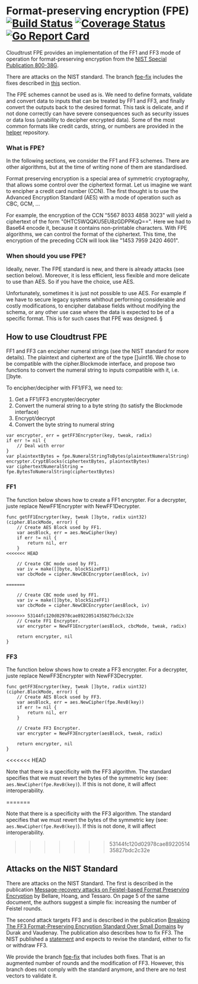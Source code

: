 # Format-preserving encryption (FPE) [![Build Status](https://travis-ci.org/cloudtrust/fpe.svg?branch=master)](https://travis-ci.org/cloudtrust/fpe) [![Coverage Status](https://coveralls.io/repos/github/cloudtrust/fpe/badge.svg?branch=master)](https://coveralls.io/github/cloudtrust/fpe?branch=master) [![Go Report Card](https://goreportcard.com/badge/github.com/cloudtrust/fpe)](https://goreportcard.com/report/github.com/cloudtrust/fpe)

Cloudtrust FPE provides an implementation of the FF1 and FF3 mode of operation for format-preserving encryption from the [NIST Special Publication 800-38G](http://nvlpubs.nist.gov/nistpubs/SpecialPublications/NIST.SP.800-38G.pdf).

There are attacks on the NIST standard. The branch [fpe-fix](https://github.com/cloudtrust/fpe/tree/fpe-fix) includes the fixes described in [this](#attacks-on-the-nist-standard) section.

The FPE schemes cannot be used as is. We need to define formats, validate and convert data to inputs that can be treated by FF1 and FF3, and finally convert the outputs back to the desired format. This task is delicate, and if not done correctly can have severe consequences such as security issues or data loss (unability to decipher encrypted data).
Some of the most common formats like credit cards, string, or numbers are provided in the [helper](https://github.com/cloudtrust/fpe-field-format) repository.

### What is FPE?
In the following sections, we consider the FF1 and FF3 schemes. There are other algorithms, but at the time of writing none of them are standardised.

Format preserving encryption is a special area of symmetric cryptography, that allows some control over the ciphertext format.
Let us imagine we want to encipher a credit card number (CCN). The first thought is to use the Advanced Encryption Standard (AES) with a mode of operation such as CBC, GCM, ...

For example, the encryption of the CCN "5567 8033 4858 3023" will yield a ciphertext of the form "0HTC5WQQKU5EU8zGDPPKqQ==". Here we had to Base64 encode it, because it contains non-printable characters. 
With FPE algorithms, we can control the format of the ciphertext. This time, the encryption of the preceding CCN will look like "1453 7959 2420 4601".

### When should you use FPE?
Ideally, never.
The FPE standard is new, and there is already attacks (see section below). Moreover, it is less efficient, less flexible and more delicate to use than AES. So if you have the choice, use AES.

Unfortunately, sometimes it is just not possible to use AES. For example if we have to secure legacy systems whithout performing considerable and costly modifications, to encipher database fields without modifying the schema, or any other use case where the data is expected to be of a specific format. This is for such cases that FPE was designed.
§
## How to use Cloudtrust FPE
FF1 and FF3 can encipher numeral strings (see the NIST standard for more details). The plaintext and ciphertext are of the type []uint16.
We chose to be compatible with the cipher.Blockmode interface, and propose two functions to convert the numeral string to inputs compatible with it, i.e. []byte.

To encipher/decipher with FF1/FF3, we need to:
1. Get a FF1/FF3 encrypter/decrypter
1. Convert the numeral string to a byte string (to satisfy the Blockmode interface)
1. Encrypt/decrypt
1. Convert the byte string to numeral string

```golang
var encrypter, err = getFF3Encrypter(key, tweak, radix)
if err != nil {
    // Deal with error
}
var plaintextBytes = fpe.NumeralStringToBytes(plaintextNumeralString)
encrypter.CryptBlocks(ciphertextBytes, plaintextBytes)
var ciphertextNumeralString = fpe.BytesToNumeralString(ciphertextBytes)
```

### FF1

The function below shows how to create a FF1 encrypter. For a decrypter, juste replace NewFF1Encrypter with NewFF1Decrypter.
```golang
func getFF1Encrypter(key, tweak []byte, radix uint32) (cipher.BlockMode, error) {
    // Create AES Block used by FF1.
    var aesBlock, err = aes.NewCipher(key)
    if err != nil {
        return nil, err
    }
<<<<<<< HEAD

    // Create CBC mode used by FF1.
    var iv = make([]byte, blockSizeFF1)
    var cbcMode = cipher.NewCBCEncrypter(aesBlock, iv)

=======

    // Create CBC mode used by FF1.
    var iv = make([]byte, blockSizeFF1)
    var cbcMode = cipher.NewCBCEncrypter(aesBlock, iv)

>>>>>>> 53144fc120d02978cae8922051435827bdc2c32e
    // Create FF1 Encrypter.
    var encrypter = NewFF1Encrypter(aesBlock, cbcMode, tweak, radix)

    return encrypter, nil
}
```

### FF3

The function below shows how to create a FF3 encrypter. For a decrypter, juste replace NewFF3Encrypter with NewFF3Decrypter.

```golang
func getFF3Encrypter(key, tweak []byte, radix uint32) (cipher.BlockMode, error) {
    // Create AES Block used by FF3.
    var aesBlock, err = aes.NewCipher(fpe.RevB(key))
    if err != nil {
        return nil, err
    }

    // Create FF3 Encrypter.
    var encrypter = NewFF3Encrypter(aesBlock, tweak, radix)

    return encrypter, nil
}
```
<<<<<<< HEAD

Note that there is a specificity with the FF3 algorithm. The standard specifies that we must revert the bytes of the symmetric key (see: `aes.NewCipher(fpe.RevB(key)`). 
If this is not done, it will affect interoperability.

=======

Note that there is a specificity with the FF3 algorithm. The standard specifies that we must revert the bytes of the symmetric key (see: `aes.NewCipher(fpe.RevB(key)`). 
If this is not done, it will affect interoperability.

>>>>>>> 53144fc120d02978cae8922051435827bdc2c32e
## Attacks on the NIST Standard
There are attacks on the NIST Standard. The first is described in the publication [Message-recovery attacks on Feistel-based Format Preserving Encryption](https://eprint.iacr.org/2016/794.pdf) by Bellare, Hoang, and Tessaro. On page 5 of the same document, the authors suggest a simple fix: increasing the number of Feistel rounds.

The second attack targets FF3 and is described in the publication [Breaking The FF3 Format-Preserving Encryption Standard Over Small Domains](https://eprint.iacr.org/2017/521.pdf) by Durak and Vaudenay. The publication also describes how to fix FF3. The NIST published a [statement](https://beta.csrc.nist.gov/News/2017/Recent-Cryptanalysis-of-FF3) and expects to revise the standard, either to fix or withdraw FF3.

We provide the branch [fpe-fix](https://github.com/cloudtrust/fpe/tree/fpe-fix) that includes both fixes. That is an augmented number of rounds and the modification of FF3. However, this branch does not comply with the standard anymore, and there are no test vectors to validate it.
